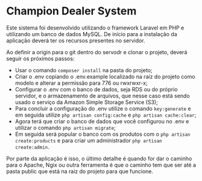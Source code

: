 <h1> Champion Dealer System </h1>

<p> Este sistema foi desenvolvido utilizando o framework Laravel em PHP e utilizando um banco de dados MySQL. De início para a instalação da aplicação deverá ter os recursos presentes no servidor.</p>
<p> Ao definir a origin para o git dentro do servodr e clonar o projeto, deverá seguir os próximos passos:</p>

- Usar o comando `composer install` na pasta do projeto;
- Criar o .env copiando o .env.example localizado na raíz do projeto como modelo e alterar a permissão para 776 ou rwxrwxr-x;
- Configurar o .env com o banco de dados, seja RDS ou do próprio servidor, e o armazenamento de arquivos, que nesse caso está sendo usado o serviço da Amazon Simple Storage Service (S3);
- Para concluir a configuração do .env utilize o comando `key:generate` e em seguida utilize `php artisan config:cache` e `php artisan cache:clear`;
- Agora terá que criar o banco de dados que você configurou no .env e utilizar o comando `php artisan migrate`;
- Em seguida será popular o banco com os produtos com o `php artisan create:products` e para criar um administrador `php artisan create:admin`.

<p> Por parte da aplicação é isso, o último detalhe é quando for dar o caminho para o Apache, Ngix ou outra ferramenta é que o caminho tem que ser até a pasta public que está na raiz do projeto para que funcione. </p>
